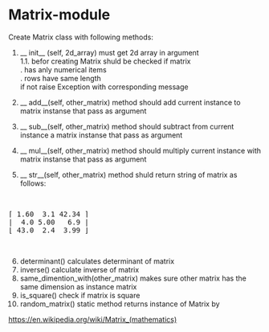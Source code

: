 # Matrix-module

Create Matrix class with following methods:

1. __ init__ (self, 2d_array) must get 2d array in argument <br>
1.1. befor creating Matrix shuld be checked if matrix <br>
   . has anly numerical items <br>
   . rows have same length <br>
if not raise Exception with corresponding message <br>

2. __ add__(self, other_matrix) method should add current instance to matrix instanse that pass as argument <br>
3. __ sub__(self, other_matrix) method should subtract from current instance a matrix instanse that pass as argument <br>
4. __ mul__(self, other_matrix) method should multiply current instance with matrix instanse that pass as argument <br>
5. __ str__(self, other_matrix) method shuld return string of matrix as follows: <br>
<br>
<pre>
⌈ 1.60  3.1 42.34 ⌉
|  4.0 5.00   6.9 |
⌊ 43.0  2.4  3.99 ⌋
</pre>
<br> 
 
6. determinant() calculates determinant of matrix <br>
7. inverse() calculate inverse of matrix <br>
8. same_dimention_with(other_matrix) makes sure other matrix has the same dimension as instance matrix <br>
9. is_square() check if matrix is square <br>
10. random_matrix() static method returns instance of Matrix by <br>


https://en.wikipedia.org/wiki/Matrix_(mathematics)
